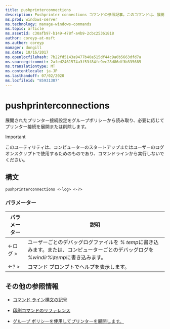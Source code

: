 ```yaml
---
title: pushprinterconnections
description: Pushprinter connections コマンドの参照記事。このコマンドは、展開されたプリンター接続設定をグループポリシーから読み取り、必要に応じてプリンター接続を展開または削除します。
ms.prod: windows-server
ms.technology: manage-windows-commands
ms.topic: article
ms.assetid: c30afb97-b149-478f-a4b9-2cbc25361818
author: coreyp-at-msft
ms.author: coreyp
manager: dongill
ms.date: 10/16/2017
ms.openlocfilehash: 7b22fd5143a9477b40a515df44c9a0b5663dfd7a
ms.sourcegitcommit: 2afed2461574a3f53f84fc9ec28d86df3b335685
ms.translationtype: MT
ms.contentlocale: ja-JP
ms.lasthandoff: 07/02/2020
ms.locfileid: "85931387"
---
```

# <a name="pushprinterconnections"></a>pushprinterconnections

展開されたプリンター接続設定をグループポリシーから読み取り、必要に応じてプリンター接続を展開または削除します。

> [!IMPORTANT]
> このユーティリティは、コンピューターのスタートアップまたはユーザーのログオンスクリプトで使用するためのものであり、コマンドラインから実行しないでください。

## <a name="syntax"></a>構文

```
pushprinterconnections <-log> <-?>
```

### <a name="parameters"></a>パラメーター

| パラメーター | 説明 |
|--|--|
| <-ログ > | ユーザーごとのデバッグログファイルを *% temp*に書き込みます。または、コンピューターごとのデバッグログを *%windir%\temp*に書き込みます。 |
| <-? > | コマンド プロンプトでヘルプを表示します。 |

## <a name="additional-references"></a>その他の参照情報

- [コマンド ライン構文の記号](command-line-syntax-key.md)

- [印刷コマンドのリファレンス](print-command-reference.md)

- [グループ ポリシーを使用してプリンターを展開します。](https://go.microsoft.com/fwlink/?LinkId=230627)
